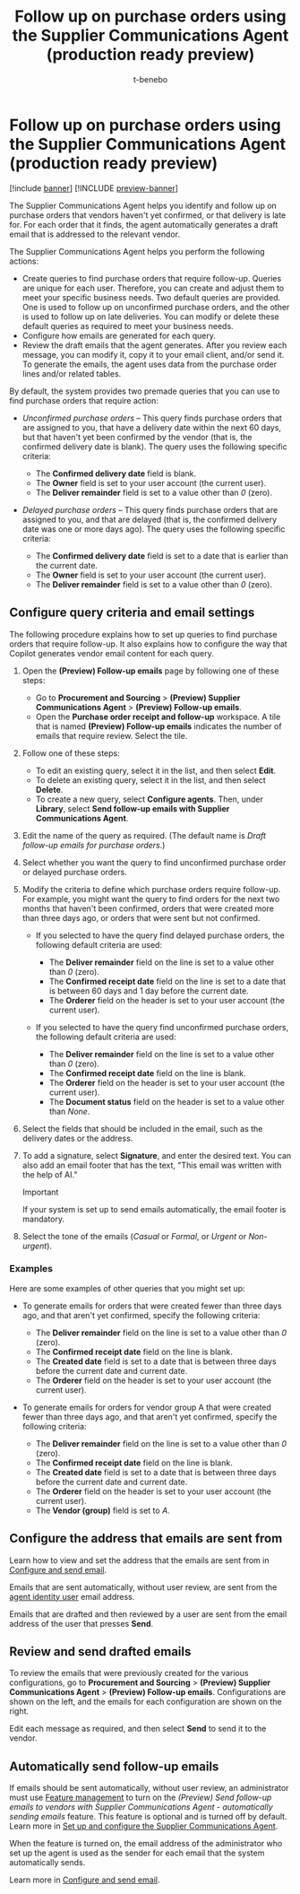 ﻿---
title: Follow up on purchase orders using the Supplier Communications Agent (production ready preview)
description: Learn how to use the Supplier Communications Agent to identify unconfirmed or delayed purchase orders and automate follow-up emails tailored to your business needs.
author: t-benebo
ms.author: benebotg
ms.reviewer: kamaybac
ms.search.form: 
ms.topic: how-to
ms.date: 04/24/2025
ms.custom:
  - bap-template
  - ai-gen-docs-bap
  - ai-gen-description
  - ai-seo-date:04/24/2025
---

# Follow up on purchase orders using the Supplier Communications Agent (production ready preview)

[!include [banner](../includes/banner.md)]
[!INCLUDE [preview-banner](~/../shared-content/shared/preview-includes/preview-banner.md)]
<!-- KFM: Preview until further notice -->

The Supplier Communications Agent helps you identify and follow up on purchase orders that vendors haven't yet confirmed, or that delivery is late for. For each order that it finds, the agent automatically generates a draft email that is addressed to the relevant vendor.

The Supplier Communications Agent helps you perform the following actions:

- Create queries to find purchase orders that require follow-up. Queries are unique for each user. Therefore, you can create and adjust them to meet your specific business needs. Two default queries are provided. One is used to follow up on unconfirmed purchase orders, and the other is used to follow up on late deliveries. You can modify or delete these default queries as required to meet your business needs.
- Configure how emails are generated for each query.
- Review the draft emails that the agent generates. After you review each message, you can modify it, copy it to your email client, and/or send it. To generate the emails, the agent uses data from the purchase order lines and/or related tables.

By default, the system provides two premade queries that you can use to find purchase orders that require action:

- *Unconfirmed purchase orders* – This query finds purchase orders that are assigned to you, that have a delivery date within the next 60 days, but that haven't yet been confirmed by the vendor (that is, the confirmed delivery date is blank). The query uses the following specific criteria:

    - The **Confirmed delivery date** field is blank.
    - The **Owner** field is set to your user account (the current user).
    - The **Deliver remainder** field is set to a value other than *0* (zero).

- *Delayed purchase orders* – This query finds purchase orders that are assigned to you, and that are delayed (that is, the confirmed delivery date was one or more days ago). The query uses the following specific criteria:

    - The **Confirmed delivery date** field is set to a date that is earlier than the current date.
    - The **Owner** field is set to your user account (the current user).
    - The **Deliver remainder** field is set to a value other than *0* (zero).

## Configure query criteria and email settings

The following procedure explains how to set up queries to find purchase orders that require follow-up. It also explains how to configure the way that Copilot generates vendor email content for each query.

1. Open the **(Preview) Follow-up emails** page by following one of these steps:

    - Go to **Procurement and Sourcing** \> **(Preview) Supplier Communications Agent** \> **(Preview) Follow-up emails**.
    - Open the **Purchase order receipt and follow-up** workspace. A tile that is named **(Preview) Follow-up emails** indicates the number of emails that require review. Select the tile.

1. Follow one of these steps:

    - To edit an existing query, select it in the list, and then select **Edit**.
    - To delete an existing query, select it in the list, and then select **Delete**.
    - To create a new query, select **Configure agents**. Then, under **Library**, select **Send follow-up emails with Supplier Communications Agent**.

1. Edit the name of the query as required. (The default name is *Draft follow-up emails for purchase orders*.)
1. Select whether you want the query to find unconfirmed purchase order or delayed purchase orders.
1. Modify the criteria to define which purchase orders require follow-up. For example, you might want the query to find orders for the next two months that haven't been confirmed, orders that were created more than three days ago, or orders that were sent but not confirmed.

    - If you selected to have the query find delayed purchase orders, the following default criteria are used:

        - The **Deliver remainder** field on the line is set to a value other than *0* (zero).
        - The **Confirmed receipt date** field on the line is set to a date that is between 60 days and 1 day before the current date.
        - The **Orderer** field on the header is set to your user account (the current user).

    - If you selected to have the query find unconfirmed purchase orders, the following default criteria are used:

        - The **Deliver remainder** field on the line is set to a value other than *0* (zero).
        - The **Confirmed receipt date** field on the line is blank.
        - The **Orderer** field on the header is set to your user account (the current user).
        - The **Document status** field on the header is set to a value other than *None*.

1. Select the fields that should be included in the email, such as the delivery dates or the address.
1. To add a signature, select **Signature**, and enter the desired text. You can also add an email footer that has the text, "This email was written with the help of AI." 

    > [!IMPORTANT]
    > If your system is set up to send emails automatically, the email footer is mandatory.

1. Select the tone of the emails (*Casual* or *Formal*, or *Urgent* or *Non-urgent*).

### Examples

Here are some examples of other queries that you might set up:

- To generate emails for orders that were created fewer than three days ago, and that aren't yet confirmed, specify the following criteria:

    - The **Deliver remainder** field on the line is set to a value other than *0* (zero).
    - The **Confirmed receipt date** field on the line is blank.
    - The **Created date** field is set to a date that is between three days before the current date and current date.
    - The **Orderer** field on the header is set to your user account (the current user).

- To generate emails for orders for vendor group A that were created fewer than three days ago, and that aren't yet confirmed, specify the following criteria:

    - The **Deliver remainder** field on the line is set to a value other than *0* (zero).
    - The **Confirmed receipt date** field on the line is blank.
    - The **Created date** field is set to a date that is between three days before the current date and current date.
    - The **Orderer** field on the header is set to your user account (the current user).
    - The **Vendor (group)** field is set to *A*.

## Configure the address that emails are sent from

Learn how to view and set the address that the emails are sent from in [Configure and send email](../../fin-ops-core/dev-itpro/organization-administration/configure-email.md).

Emails that are sent automatically, without user review, are sent from the [agent identity user](supplier-com-agent-setup.md#set-up-agent-identity) email address.

Emails that are drafted and then reviewed by a user are sent from the email address of the user that presses **Send**.

## Review and send drafted emails

To review the emails that were previously created for the various configurations, go to **Procurement and Sourcing** \> **(Preview) Supplier Communications Agent** \> **(Preview) Follow-up emails**. Configurations are shown on the left, and the emails for each configuration are shown on the right.

Edit each message as required, and then select **Send** to send it to the vendor.

## Automatically send follow-up emails

If emails should be sent automatically, without user review, an administrator must use [Feature management](../../fin-ops-core/fin-ops/get-started/feature-management/feature-management-overview.md) to turn on the *(Preview) Send follow-up emails to vendors with Supplier Communications Agent - automatically sending emails* feature. This feature is optional and is turned off by default. Learn more in [Set up and configure the Supplier Communications Agent](supplier-com-agent-setup.md).

When the feature is turned on, the email address of the administrator who set up the agent is used as the sender for each email that the system automatically sends.

Learn more in [Configure and send email](../../fin-ops-core/dev-itpro/organization-administration/configure-email.md).
